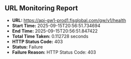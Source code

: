 ## URL Monitoring Report

- **URL:** https://api-gw1-prod1.fisglobal.com/gw/v1/health
- **Start Time:** 2025-09-15T20:56:51.734694
- **End Time:** 2025-09-15T20:56:51.847422
- **Total Time Taken:** 0.112728 seconds
- **HTTP Status Code:** 403
- **Status:** Failure
- **Failure Reason:** HTTP Status Code: 403
